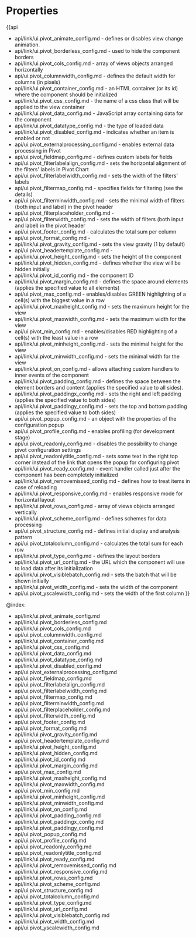 Properties
==========

{{api
- api/link/ui.pivot_animate_config.md - defines or disables view change animation.
- api/link/ui.pivot_borderless_config.md - used to hide the component borders
- api/link/ui.pivot_cols_config.md - array of views objects arranged horizontally
- api/ui.pivot_columnwidth_config.md - defines the default width for columns (in pixels)
- api/link/ui.pivot_container_config.md - an HTML container (or its id) where the component should be initialized
- api/link/ui.pivot_css_config.md - the name of a css class that will be applied to the view container
- api/link/ui.pivot_data_config.md - JavaScript array containing data for the component
- api/link/ui.pivot_datatype_config.md - the type of loaded data
- api/link/ui.pivot_disabled_config.md - indicates whether an item is enabled or not
- api/ui.pivot_externalprocessing_config.md - enables external data processing in Pivot
- api/ui.pivot_fieldmap_config.md - defines custom labels for fields
- api/ui.pivot_filterlabelalign_config.md - sets the horizontal alignment of the filters' labels in Pivot Chart
- api/ui.pivot_filterlabelwidth_config.md - sets the width of the filters' labels
- api/ui.pivot_filtermap_config.md - specifies fields for filtering (see the details)
- api/ui.pivot_filterminwidth_config.md - sets the minimal width of filters (both input and label) in the pivot header
- api/ui.pivot_filterplaceholder_config.md - 
- api/ui.pivot_filterwidth_config.md - sets the width of filters (both input and label) in the pivot header
- api/ui.pivot_footer_config.md - calculates the total sum per column
- api/ui.pivot_format_config.md - 
- api/link/ui.pivot_gravity_config.md - sets the view gravity (1 by default)
- api/ui.pivot_headertemplate_config.md - 
- api/link/ui.pivot_height_config.md - sets the height of the component
- api/link/ui.pivot_hidden_config.md - defines whether the view will be hidden initially
- api/link/ui.pivot_id_config.md - the component ID
- api/link/ui.pivot_margin_config.md - defines the space around elements (applies the specified value to all elements)
- api/ui.pivot_max_config.md - enables/disables GREEN highlighting of a cell(s) with the biggest value in a row
- api/link/ui.pivot_maxheight_config.md - sets the maximum height for the view
- api/link/ui.pivot_maxwidth_config.md - sets the maximum width for the view
- api/ui.pivot_min_config.md - enables/disables RED highlighting of a cell(s) with the least value in a row
- api/link/ui.pivot_minheight_config.md - sets the minimal height for the view
- api/link/ui.pivot_minwidth_config.md - sets the minimal width for the view
- api/link/ui.pivot_on_config.md - allows attaching custom handlers to inner events of the component
- api/link/ui.pivot_padding_config.md - defines the space between the element borders and content (applies the specified value to all sides).
- api/link/ui.pivot_paddingx_config.md - sets the right and left padding (applies the specified value to both sides)
- api/link/ui.pivot_paddingy_config.md - sets the top and bottom padding (applies the specified value to both sides)
- api/ui.pivot_popup_config.md - an object with the properties of the configuration popup
- api/ui.pivot_profile_config.md - enables profiling (for development stage)
- api/ui.pivot_readonly_config.md - disables the possibility to change pivot configuration settings
- api/ui.pivot_readonlytitle_config.md - sets some text in the right top corner instead of the link that opens the popup for configuring pivot
- api/link/ui.pivot_ready_config.md - event handler called just after the component has been completely initialized
- api/link/ui.pivot_removemissed_config.md - defines how to treat items in case of reloading
- api/link/ui.pivot_responsive_config.md - enables responsive mode for horizontal layout
- api/link/ui.pivot_rows_config.md - array of views objects arranged vertically
- api/link/ui.pivot_scheme_config.md - defines schemes for data processing
- api/ui.pivot_structure_config.md - defines initial display and analysis pattern
- api/ui.pivot_totalcolumn_config.md - calculates the total sum for each row
- api/link/ui.pivot_type_config.md - defines the layout borders
- api/link/ui.pivot_url_config.md - the URL which the component will use to load data after its initialization
- api/link/ui.pivot_visiblebatch_config.md - sets the batch that will be shown initially
- api/link/ui.pivot_width_config.md - sets the width of the component
- api/ui.pivot_yscalewidth_config.md - sets the width of the first column
}}

@index:
- api/link/ui.pivot_animate_config.md
- api/link/ui.pivot_borderless_config.md
- api/link/ui.pivot_cols_config.md
- api/ui.pivot_columnwidth_config.md
- api/link/ui.pivot_container_config.md
- api/link/ui.pivot_css_config.md
- api/link/ui.pivot_data_config.md
- api/link/ui.pivot_datatype_config.md
- api/link/ui.pivot_disabled_config.md
- api/ui.pivot_externalprocessing_config.md
- api/ui.pivot_fieldmap_config.md
- api/ui.pivot_filterlabelalign_config.md
- api/ui.pivot_filterlabelwidth_config.md
- api/ui.pivot_filtermap_config.md
- api/ui.pivot_filterminwidth_config.md
- api/ui.pivot_filterplaceholder_config.md
- api/ui.pivot_filterwidth_config.md
- api/ui.pivot_footer_config.md
- api/ui.pivot_format_config.md
- api/link/ui.pivot_gravity_config.md
- api/ui.pivot_headertemplate_config.md
- api/link/ui.pivot_height_config.md
- api/link/ui.pivot_hidden_config.md
- api/link/ui.pivot_id_config.md
- api/link/ui.pivot_margin_config.md
- api/ui.pivot_max_config.md
- api/link/ui.pivot_maxheight_config.md
- api/link/ui.pivot_maxwidth_config.md
- api/ui.pivot_min_config.md
- api/link/ui.pivot_minheight_config.md
- api/link/ui.pivot_minwidth_config.md
- api/link/ui.pivot_on_config.md
- api/link/ui.pivot_padding_config.md
- api/link/ui.pivot_paddingx_config.md
- api/link/ui.pivot_paddingy_config.md
- api/ui.pivot_popup_config.md
- api/ui.pivot_profile_config.md
- api/ui.pivot_readonly_config.md
- api/ui.pivot_readonlytitle_config.md
- api/link/ui.pivot_ready_config.md
- api/link/ui.pivot_removemissed_config.md
- api/link/ui.pivot_responsive_config.md
- api/link/ui.pivot_rows_config.md
- api/link/ui.pivot_scheme_config.md
- api/ui.pivot_structure_config.md
- api/ui.pivot_totalcolumn_config.md
- api/link/ui.pivot_type_config.md
- api/link/ui.pivot_url_config.md
- api/link/ui.pivot_visiblebatch_config.md
- api/link/ui.pivot_width_config.md
- api/ui.pivot_yscalewidth_config.md

